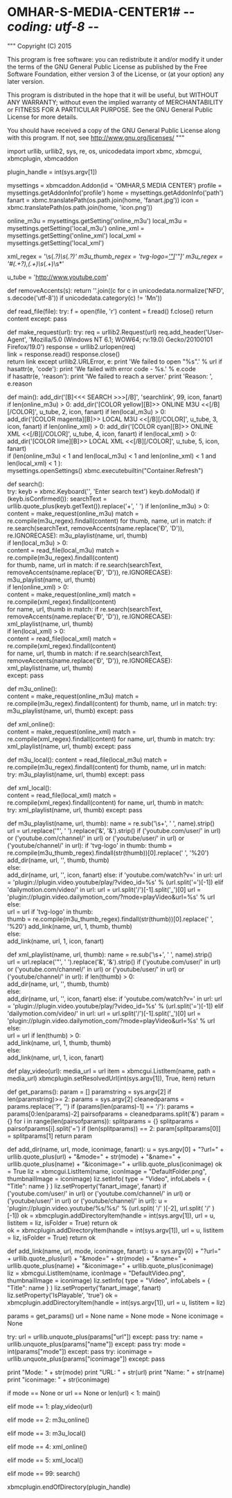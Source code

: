 # OMHAR-S-MEDIA-CENTER1# -*- coding: utf-8 -*-

"""
Copyright (C) 2015

This program is free software: you can redistribute it and/or modify
it under the terms of the GNU General Public License as published by
the Free Software Foundation, either version 3 of the License, or
(at your option) any later version.

This program is distributed in the hope that it will be useful,
but WITHOUT ANY WARRANTY; without even the implied warranty of
MERCHANTABILITY or FITNESS FOR A PARTICULAR PURPOSE.  See the
GNU General Public License for more details.

You should have received a copy of the GNU General Public License
along with this program. If not, see <http://www.gnu.org/licenses/>
"""

import urllib, urllib2, sys, re, os, unicodedata
import xbmc, xbmcgui, xbmcplugin, xbmcaddon

plugin_handle = int(sys.argv[1])

mysettings = xbmcaddon.Addon(id = 'OMHAR,S MEDIA CENTER')
profile = mysettings.getAddonInfo('profile')
home = mysettings.getAddonInfo('path')
fanart = xbmc.translatePath(os.path.join(home, 'fanart.jpg'))
icon = xbmc.translatePath(os.path.join(home, 'icon.png'))

online_m3u = mysettings.getSetting('online_m3u')
local_m3u = mysettings.getSetting('local_m3u')
online_xml = mysettings.getSetting('online_xml')
local_xml = mysettings.getSetting('local_xml')

xml_regex = '<title>(.*?)</title>\s*<link>(.*?)</link>\s*<thumbnail>(.*?)</thumbnail>'
m3u_thumb_regex = 'tvg-logo=[\'"](.*?)[\'"]'
m3u_regex = '#(.+?),(.+)\s*(.+)\s*'

u_tube = 'http://www.youtube.com'

def removeAccents(s):
	return ''.join((c for c in unicodedata.normalize('NFD', s.decode('utf-8')) if unicodedata.category(c) != 'Mn'))
					
def read_file(file):
    try:
        f = open(file, 'r')
        content = f.read()
        f.close()
        return content
    except:
        pass

def make_request(url):
	try:
		req = urllib2.Request(url)
		req.add_header('User-Agent', 'Mozilla/5.0 (Windows NT 6.1; WOW64; rv:19.0) Gecko/20100101 Firefox/19.0')
		response = urllib2.urlopen(req)	  
		link = response.read()
		response.close()  
		return link
	except urllib2.URLError, e:
		print 'We failed to open "%s".' % url
		if hasattr(e, 'code'):
			print 'We failed with error code - %s.' % e.code	
		if hasattr(e, 'reason'):
			print 'We failed to reach a server.'
			print 'Reason: ', e.reason
			
def main():
	add_dir('[B]<<<  SEARCH  >>>[/B]', 'searchlink', 99, icon, fanart)
	if len(online_m3u) > 0:	
		add_dir('[COLOR yellow][B]>> ONLINE M3U <<[/B][/COLOR]', u_tube, 2, icon, fanart)
	if len(local_m3u) > 0:	
		add_dir('[COLOR magenta][B]>> LOCAL M3U <<[/B][/COLOR]', u_tube, 3, icon, fanart)
	if len(online_xml) > 0:	
		add_dir('[COLOR cyan][B]>> ONLINE XML <<[/B][/COLOR]', u_tube, 4, icon, fanart)
	if len(local_xml) > 0:	
		add_dir('[COLOR lime][B]>> LOCAL XML <<[/B][/COLOR]', u_tube, 5, icon, fanart)		
	if (len(online_m3u) < 1 and len(local_m3u) < 1 and len(online_xml) < 1 and len(local_xml) < 1 ):		
		mysettings.openSettings()
		xbmc.executebuiltin("Container.Refresh")		

def search(): 	
	try:
		keyb = xbmc.Keyboard('', 'Enter search text')
		keyb.doModal()
		if (keyb.isConfirmed()):
			searchText = urllib.quote_plus(keyb.getText()).replace('+', ' ')
		if len(online_m3u) > 0:		
			content = make_request(online_m3u)
			match = re.compile(m3u_regex).findall(content)
			for thumb, name, url in match:
				if re.search(searchText, removeAccents(name.replace('Đ', 'D')), re.IGNORECASE):
					m3u_playlist(name, url, thumb)	
		if len(local_m3u) > 0:		
			content = read_file(local_m3u)
			match = re.compile(m3u_regex).findall(content)		
			for thumb, name, url in match:
				if re.search(searchText, removeAccents(name.replace('Đ', 'D')), re.IGNORECASE):
					m3u_playlist(name, url, thumb)	
		if len(online_xml) > 0:					
			content = make_request(online_xml)
			match = re.compile(xml_regex).findall(content)	
			for name, url, thumb in match:
				if re.search(searchText, removeAccents(name.replace('Đ', 'D')), re.IGNORECASE):
					xml_playlist(name, url, thumb)	
		if len(local_xml) > 0:		
			content = read_file(local_xml)
			match = re.compile(xml_regex).findall(content)		
			for name, url, thumb in match:
				if re.search(searchText, removeAccents(name.replace('Đ', 'D')), re.IGNORECASE):
					xml_playlist(name, url, thumb)	
	except:
		pass
		
def m3u_online():		
	content = make_request(online_m3u)
	match = re.compile(m3u_regex).findall(content)
	for thumb, name, url in match:
		try:
			m3u_playlist(name, url, thumb)
		except:
			pass
			
def xml_online():			
	content = make_request(online_xml)
	match = re.compile(xml_regex).findall(content)
	for name, url, thumb in match:
		try:
			xml_playlist(name, url, thumb)
		except:
			pass
			
def m3u_local():
	content = read_file(local_m3u)
	match = re.compile(m3u_regex).findall(content)
	for thumb, name, url in match:	
		try:
			m3u_playlist(name, url, thumb)
		except:
			pass

def xml_local():		
	content = read_file(local_xml)
	match = re.compile(xml_regex).findall(content)
	for name, url, thumb in match:	
		try:
			xml_playlist(name, url, thumb)
		except:
			pass
				
def m3u_playlist(name, url, thumb):	
	name = re.sub('\s+', ' ', name).strip()			
	url = url.replace('"', ' ').replace('&amp;', '&').strip()
	if ('youtube.com/user/' in url) or ('youtube.com/channel/' in url) or ('youtube/user/' in url) or ('youtube/channel/' in url):
		if 'tvg-logo' in thumb:
			thumb = re.compile(m3u_thumb_regex).findall(str(thumb))[0].replace(' ', '%20')			
			add_dir(name, url, '', thumb, thumb)			
		else:	
			add_dir(name, url, '', icon, fanart)
	else:
		if 'youtube.com/watch?v=' in url:
			url = 'plugin://plugin.video.youtube/play/?video_id=%s' % (url.split('=')[-1])
		elif 'dailymotion.com/video/' in url:
			url = url.split('/')[-1].split('_')[0]
			url = 'plugin://plugin.video.dailymotion_com/?mode=playVideo&url=%s' % url	
		else:			
			url = url
		if 'tvg-logo' in thumb:				
			thumb = re.compile(m3u_thumb_regex).findall(str(thumb))[0].replace(' ', '%20')
			add_link(name, url, 1, thumb, thumb)			
		else:				
			add_link(name, url, 1, icon, fanart)	
					
def xml_playlist(name, url, thumb):
	name = re.sub('\s+', ' ', name).strip()			
	url = url.replace('"', ' ').replace('&amp;', '&').strip()
	if ('youtube.com/user/' in url) or ('youtube.com/channel/' in url) or ('youtube/user/' in url) or ('youtube/channel/' in url):
		if len(thumb) > 0:	
			add_dir(name, url, '', thumb, thumb)			
		else:	
			add_dir(name, url, '', icon, fanart)
	else:
		if 'youtube.com/watch?v=' in url:
			url = 'plugin://plugin.video.youtube/play/?video_id=%s' % (url.split('=')[-1])
		elif 'dailymotion.com/video/' in url:
			url = url.split('/')[-1].split('_')[0]
			url = 'plugin://plugin.video.dailymotion_com/?mode=playVideo&url=%s' % url	
		else:			
			url = url
		if len(thumb) > 0:		
			add_link(name, url, 1, thumb, thumb)			
		else:			
			add_link(name, url, 1, icon, fanart)	
	
def play_video(url):
	media_url = url
	item = xbmcgui.ListItem(name, path = media_url)
	xbmcplugin.setResolvedUrl(int(sys.argv[1]), True, item)
	return

def get_params():
	param = []
	paramstring = sys.argv[2]
	if len(paramstring)>= 2:
		params = sys.argv[2]
		cleanedparams = params.replace('?', '')
		if (params[len(params)-1] == '/'):
			params = params[0:len(params)-2]
		pairsofparams = cleanedparams.split('&')
		param = {}
		for i in range(len(pairsofparams)):
			splitparams = {}
			splitparams = pairsofparams[i].split('=')
			if (len(splitparams)) == 2:
				param[splitparams[0]] = splitparams[1]
	return param

def add_dir(name, url, mode, iconimage, fanart):
	u = sys.argv[0] + "?url=" + urllib.quote_plus(url) + "&mode=" + str(mode) + "&name=" + urllib.quote_plus(name) + "&iconimage=" + urllib.quote_plus(iconimage)
	ok = True
	liz = xbmcgui.ListItem(name, iconImage = "DefaultFolder.png", thumbnailImage = iconimage)
	liz.setInfo( type = "Video", infoLabels = { "Title": name } )
	liz.setProperty('fanart_image', fanart)
	if ('youtube.com/user/' in url) or ('youtube.com/channel/' in url) or ('youtube/user/' in url) or ('youtube/channel/' in url):
		u = 'plugin://plugin.video.youtube/%s/%s/' % (url.split( '/' )[-2], url.split( '/' )[-1])
		ok = xbmcplugin.addDirectoryItem(handle = int(sys.argv[1]), url = u, listitem = liz, isFolder = True)
		return ok		
	ok = xbmcplugin.addDirectoryItem(handle = int(sys.argv[1]), url = u, listitem = liz, isFolder = True)
	return ok

def add_link(name, url, mode, iconimage, fanart):
	u = sys.argv[0] + "?url=" + urllib.quote_plus(url) + "&mode=" + str(mode) + "&name=" + urllib.quote_plus(name) + "&iconimage=" + urllib.quote_plus(iconimage)	
	liz = xbmcgui.ListItem(name, iconImage = "DefaultVideo.png", thumbnailImage = iconimage)
	liz.setInfo( type = "Video", infoLabels = { "Title": name } )
	liz.setProperty('fanart_image', fanart)
	liz.setProperty('IsPlayable', 'true') 
	ok = xbmcplugin.addDirectoryItem(handle = int(sys.argv[1]), url = u, listitem = liz)  
		
params = get_params()
url = None
name = None
mode = None
iconimage = None

try:
	url = urllib.unquote_plus(params["url"])
except:
	pass
try:
	name = urllib.unquote_plus(params["name"])
except:
	pass
try:
	mode = int(params["mode"])
except:
	pass
try:
	iconimage = urllib.unquote_plus(params["iconimage"])
except:
	pass  

print "Mode: " + str(mode)
print "URL: " + str(url)
print "Name: " + str(name)
print "iconimage: " + str(iconimage)		

if mode == None or url == None or len(url) < 1:
	main()

elif mode == 1:
	play_video(url)

elif mode == 2:
	m3u_online()
	
elif mode == 3:
	m3u_local()
	
elif mode == 4:
	xml_online()
	
elif mode == 5:
	xml_local()	

elif mode == 99:
	search()
	
xbmcplugin.endOfDirectory(plugin_handle)
